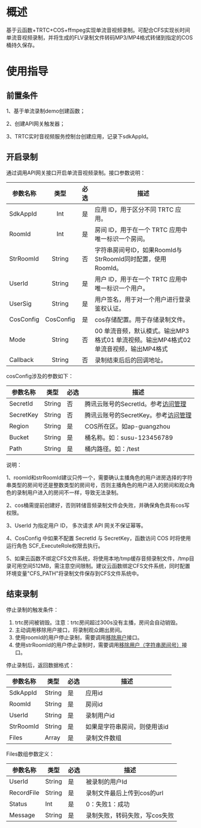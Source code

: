 # 概述

基于云函数+TRTC+COS+ffmpeg实现单流音视频录制。可配合CFS实现长时间单流音视频录制，并将生成的FLV录制文件转码MP3/MP4格式转储到指定的COS桶持久保存。

# 使用指导

## 前置条件

1、基于单流录制demo创建函数； 

2、创建API网关触发器；

3、TRTC实时音视频服务控制台创建应用，记录下sdkAppId。

## 开启录制

通过调用API网关接口开启单流音视频录制。接口参数说明：

| 参数名称  |   类型    | 必选 | 描述                                                         |
| --------- | :-------: | :--: | ------------------------------------------------------------ |
| SdkAppId  |    Int    |  是  | 应用 ID，用于区分不同 TRTC 应用。                            |
| RoomId    |    Int    |  是  | 房间 ID，用于在一个 TRTC 应用中唯一标识一个房间。            |
| StrRoomId |  String   |  否  | 字符串房间号ID，如果RoomId与StrRoomId同时配置，使用RoomId。  |
| UserId    |  String   |  是  | 用户 ID，用于在一个 TRTC 应用中唯一标识一个用户。            |
| UserSig   |  String   |  是  | 用户签名，用于对一个用户进行登录鉴权认证。                   |
| CosConfig | CosConfig |  是  | cos存储配置。用于存储录制文件。                              |
| Mode      |  String   |  否  | 00 单流音频，默认模式。输出MP3格式01 单流视频。输出MP4格式02 单流音视频，输出MP4格式 |
| Callback  |  String   |  否  | 录制结束后后的回调地址。                                     |

cosConfig涉及的参数如下：

| 参数名称  | 类型   | 必选 | 描述                                                         |
| --------- | ------ | ---- | ------------------------------------------------------------ |
| SecretId  | String | 否   | 腾讯云账号的SecretId。参考[访问管理](https://cloud.tencent.com/document/product/598/40488) |
| SecretKey | String | 否   | 腾讯云账号的SecretKey。参考[访问管理](https://cloud.tencent.com/document/product/598/40488) |
| Region    | String | 是   | COS所在区。如ap-guangzhou                                    |
| Bucket    | String | 是   | 桶名称。如：susu-123456789                                   |
| Path      | String | 是   | 桶内路径。如：/test                                          |

说明：

1、roomId和strRoomId建议只传一个，需要确认主播角色的用户进房选择的字符串类型的房间号还是整数类型的房间号，否则主播角色的用户进入的房间和观众角色的录制用户进入的房间不一样，导致无法录制。

2、cos桶需提前创建好，否则转储音频录制文件会失败，并确保角色具有cos写权限。

3、UserId 为指定用户 ID， 多次请求 API 网关不保证幂等。

4、CosConfig 中如果不配置 SecretId 与 SecretKey，函数访问 COS 时将使用运行角色 SCF_ExecuteRole权限去执行。

5、如果云函数不绑定CFS文件系统，将使用本地/tmp缓存音频录制文件，/tmp目录可用空间512MB，需注意空间限制。建议云函数绑定CFS文件系统，同时配置环境变量"CFS_PATH"将录制文件保存到CFS文件系统中。

## 结束录制

停止录制的触发条件：

1. trtc房间被销毁。注意：trtc房间超过300s没有主播，房间会自动销毁。
2. 主动调用移除用户接口，将录制观众踢出房间。
3. 使用roomId的用户停止录制，需要调用[移除用户](https://cloud.tencent.com/document/api/647/40496)接口。
4. 使用strRoomId的用户停止录制时，需要调用[移除用户（字符串房间号）](https://cloud.tencent.com/document/product/647/50426)接口。

停止录制后，返回数据格式：

| 参数名称  | 类型   | 必选 | 描述                         |
| --------- | ------ | ---- | ---------------------------- |
| SdkAppId  | String | 是   | 应用id                       |
| RoomId    | String | 是   | 房间id                       |
| UserId    | String | 是   | 录制用户id                   |
| StrRoomId | String | 是   | 如果是字符串房间，则使用该id |
| Files     | Array  | 是   | 录制文件数组                 |

Files数组参数定义：

| 参数名称   | 类型   | 必选 | 描述                          |
| ---------- | ------ | ---- | ----------------------------- |
| UserId     | String | 是   | 被录制的用户Id                |
| RecordFile | String | 是   | 录制文件最后上传到cos的url    |
| Status     | Int    | 是   | 0：失败1：成功                |
| Message    | String | 是   | 录制失败，转码失败，写cos失败 |


